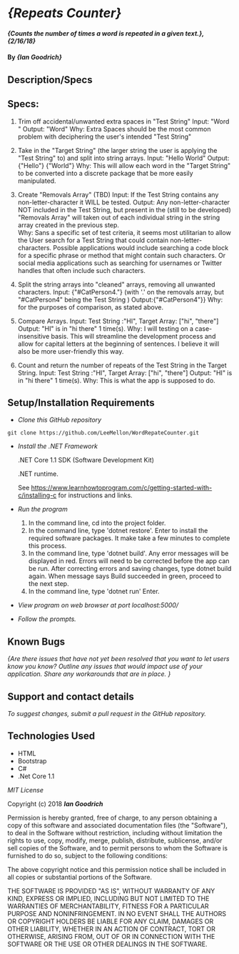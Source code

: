 # _{Repeats Counter}_

#### _{Counts the number of times a word is repeated in a given text.}, {2/16/18}_

#### By _**{Ian Goodrich}**_

## Description/Specs

## Specs: ##
  1. Trim off accidental/unwanted extra spaces in "Test String"
  Input: "Word "
  Output: "Word"
  Why: Extra Spaces should be the most common problem with deciphering the user's intended "Test String"

  2. Take in the "Target String" (the larger string the user is applying the "Test String" to) and split into string arrays.
  Input: "Hello World"
  Output: {"Hello"} {"World"}
  Why: This will allow each word in the "Target String" to be converted into a discrete package that be more easily manipulated.

  3. Create "Removals Array" (TBD)
  Input: If the Test String contains any non-letter-character it WILL be tested.
  Output: Any non-letter-character NOT included in the Test String, but present in the (still to be developed) "Removals Array" will taken out of each individual string in the string array created in the previous step.  
  Why: Sans a specific set of test criteria, it seems most utilitarian to allow the User search for  a Test String that could contain non-letter-characters. Possible applications would include searching a code block for a specific phrase or method that might contain such characters. Or social media applications such as searching for usernames or Twitter handles that often include such characters.  

  4. Split the string arrays into "cleaned" arrays, removing all unwanted characters.
  Input: {"#CatPerson4."} (with '.' on the removals array, but "#CatPerson4" being the Test String )
  Output:{"#CatPerson4"}}
  Why: for the purposes of comparison, as stated above.

  5. Compare Arrays.
  Input: Test String :"HI", Target Array: ["hi", "there"]
  Output: "HI" is in "hi there" 1 time(s).
  Why: I will testing on a case-insensitive basis. This will streamline the development process and allow for capital letters at the beginning of sentences. I believe it will also be more user-friendly this way.

  6. Count and return the number of repeats of the Test String in the Target String.
  Input: Test String :"HI", Target Array: ["hi", "there"]
  Output: "HI" is in "hi there" 1 time(s).
  Why: This is what the app is supposed to do. 

## Setup/Installation Requirements


* _Clone this GitHub repository_

```
git clone https://github.com/LeeMellon/WordRepateCounter.git
```

* _Install the .NET Framework_

  .NET Core 1.1 SDK (Software Development Kit)

  .NET runtime.

  See https://www.learnhowtoprogram.com/c/getting-started-with-c/installing-c for instructions and links.

* _Run the program_
  1. In the command line, cd into the project folder.
  2. In the command line, type 'dotnet restore'. Enter to install the required software packages.  It make take a few minutes to complete this process.
  3. In the command line, type 'dotnet build'. Any error messages will be displayed in red.  Errors will need to be corrected before the app can be run. After correcting errors and saving changes, type dotnet build again.  When message says Build succeeded in green, proceed to the next step.
  4. In the command line, type 'dotnet run' Enter.

* _View program on web browser at port localhost:5000/_

* _Follow the prompts._

## Known Bugs

_{Are there issues that have not yet been resolved that you want to let users know you know?  Outline any issues that would impact use of your application.  Share any workarounds that are in place. }_

## Support and contact details


_To suggest changes, submit a pull request in the GitHub repository._

## Technologies Used

* HTML
* Bootstrap
* C#
* .Net Core 1.1

*MIT License*

Copyright (c) 2018 **_Ian Goodrich_**

Permission is hereby granted, free of charge, to any person obtaining a copy
of this software and associated documentation files (the "Software"), to deal
in the Software without restriction, including without limitation the rights
to use, copy, modify, merge, publish, distribute, sublicense, and/or sell
copies of the Software, and to permit persons to whom the Software is
furnished to do so, subject to the following conditions:

The above copyright notice and this permission notice shall be included in all
copies or substantial portions of the Software.

THE SOFTWARE IS PROVIDED "AS IS", WITHOUT WARRANTY OF ANY KIND, EXPRESS OR
IMPLIED, INCLUDING BUT NOT LIMITED TO THE WARRANTIES OF MERCHANTABILITY,
FITNESS FOR A PARTICULAR PURPOSE AND NONINFRINGEMENT. IN NO EVENT SHALL THE
AUTHORS OR COPYRIGHT HOLDERS BE LIABLE FOR ANY CLAIM, DAMAGES OR OTHER
LIABILITY, WHETHER IN AN ACTION OF CONTRACT, TORT OR OTHERWISE, ARISING FROM,
OUT OF OR IN CONNECTION WITH THE SOFTWARE OR THE USE OR OTHER DEALINGS IN THE
SOFTWARE.
